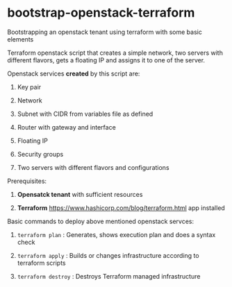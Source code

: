 # bootstrap-openstack-terraform
Bootstrapping an openstack tenant using terraform with some basic elements

Terraform openstack script that creates a simple network, two servers with different flavors, gets a floating IP and assigns it to one of the server.

Openstack services **created** by this script are:

1) Key pair

2) Network

3) Subnet with CIDR from variables file as defined

4) Router with gateway and interface

5) Floating IP

6) Security groups

7) Two servers with different flavors and configurations

Prerequisites:

1) **Opensatck tenant** with sufficient resources

2) **Terraform** <https://www.hashicorp.com/blog/terraform.html> app installed

Basic commands to deploy above mentioned openstack servces:

1) ```terraform plan``` :  Generates, shows execution plan and does a syntax check

2) ```terraform apply``` : Builds or changes infrastructure according to terraform scripts

3) ```terraform destroy``` : Destroys Terraform managed infrastructure

